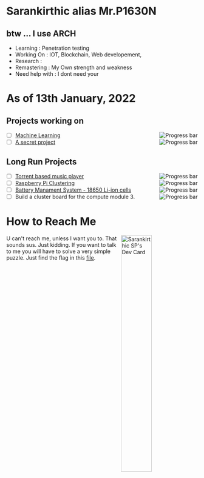 # Sarankirthic alias Mr.P1630N
## btw ... I use ARCH

- Learning        : Penetration testing
- Working On      : IOT, Blockchain, Web developement, 
- Research        : 
- Remastering     : My Own strength and weakness
- Need help with  : I dont need your

# As of 13th January, 2022
## Projects working on
- [ ] [Machine Learning](google.com) <a><img align="right" src="https://progress-bar.dev/1" alt="Progress bar"></a>
- [ ] [A secret project](https://www.thesecret.tv) <a><img align="right" src="https://progress-bar.dev/5" alt="Progress bar"></a>

## Long Run Projects
- [ ] [Torrent based music player](https://github.com/sarankirthic/) <a><img align="right" src="https://progress-bar.dev/10" alt="Progress bar"></a>
- [ ] [Raspberry Pi Clustering](https://github.com/sarankirthic/Pi_Cluster) <a><img align="right" src="https://progress-bar.dev/50" alt="Progress bar"></a>
- [ ] [Battery Manament System - 18650 Li-ion cells](https://github.com/sarankirthic/18650) <a><img align="right" src="https://progress-bar.dev/10" alt="Progress bar"></a>
- [ ] Build a cluster board for the compute module 3. <a><img align="right" src="https://progress-bar.dev/0" alt="Progress bar"></a>

# How to Reach Me
<a href="https://app.daily.dev/Mr_P1630n"><img align="right" src="https://api.daily.dev/devcards/d71e972606f24f5b984d450fe901dfd1.png?r=go3" width="40%" alt="Sarankirthic SP's Dev Card"/></a>
U can't reach me, unless I want you to. That sounds sus. Just kidding. If you want to talk to me you will have to solve a very simple puzzle. Just find the flag in this [file](https://github.com/sarankirthic/tcatnoC_eM).

